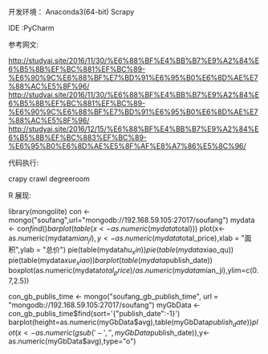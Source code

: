 
开发环境： Anaconda3(64-bit) Scrapy

IDE :PyCharm

参考网文:

http://studyai.site/2016/11/30/%E6%88%BF%E4%BB%B7%E9%A2%84%E6%B5%8B%EF%BC%881%EF%BC%89-%E6%90%9C%E6%88%BF%E7%BD%91%E6%95%B0%E6%8D%AE%E7%88%AC%E5%8F%96/
http://studyai.site/2016/11/30/%E6%88%BF%E4%BB%B7%E9%A2%84%E6%B5%8B%EF%BC%881%EF%BC%89-%E6%90%9C%E6%88%BF%E7%BD%91%E6%95%B0%E6%8D%AE%E7%88%AC%E5%8F%96/
http://studyai.site/2016/12/15/%E6%88%BF%E4%BB%B7%E9%A2%84%E6%B5%8B%EF%BC%883%EF%BC%89-%E6%95%B0%E6%8D%AE%E5%8F%AF%E8%A7%86%E5%8C%96/

代码执行:

crapy crawl degreeroom

R 展现:

library(mongolite)
con <- mongo("soufang",url="mongodb://192.168.59.105:27017/soufang")
mydata <- con$find()
barplot(table(x<-as.numeric(mydata$total)))
plot(x<-as.numeric(mydata$mian_ji),y<-as.numeric(mydata$total_price),xlab = "面积",ylab = "总价")
pie(table(mydata$hu_xin))
pie(table(mydata$xiao_qu))
pie(table(mydata$xue_xiao))
barplot(table(mydata$publish_date))
boxplot(as.numeric(mydata$total_price)/as.numeric(mydata$mian_ji),ylim=c(0.7,2.5))

con_gb_publis_time <- mongo("soufang_gb_publish_time", url = "mongodb://192.168.59.105:27017/soufang")
myGbData <- con_gb_publis_time$find(sort='{"publish_date":-1}')
barplot(height=as.numeric(myGbData$avg),table(myGbData$publish_date))
plot(x<-as.numeric(gsub('-','',myGbData$publish_date)),y<-as.numeric(myGbData$avg),type="o")

